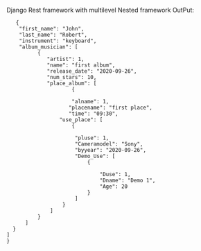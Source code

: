 Django Rest framework with multilevel Nested framework
OutPut:

       {
        "first_name": "John",
        "last_name": "Robert",
        "instrument": "keyboard",
        "album_musician": [
              {
                 "artist": 1,
                 "name": "first album",
                 "release_date": "2020-09-26",
                 "num_stars": 10,
                 "place_album": [
                         {
                
                         "alname": 1,
                        "placename": "first place",
                        "time": "09:30",
                     "use_place": [
                         {
                          
                          "pluse": 1,
                          "Cameramodel": "Sony",
                          "byyear": "2020-09-26",
                          "Demo_Use": [
                              {
                                 
                                  "Duse": 1,
                                  "Dname": "Demo 1",
                                  "Age": 20
                              }
                          ]
                      }
                  ]
              }
          ]
      }
    ]
    }

